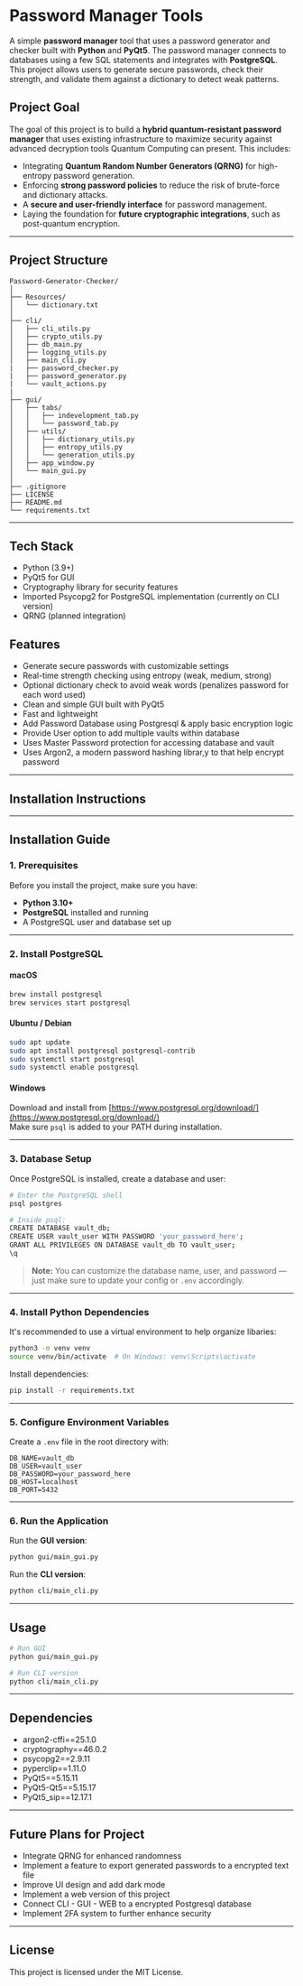 # Password Manager Tools

A simple **password manager** tool that uses a password generator and checker built with **Python** and **PyQt5**.
The password manager connects to databases using a few SQL statements and integrates with **PostgreSQL**.
This project allows users to generate secure passwords, check their strength, and validate them against a dictionary to detect weak patterns.

## Project Goal

The goal of this project is to build a **hybrid quantum-resistant password manager** that uses existing infrastructure to maximize security against advanced decryption tools Quantum Computing can present.
This includes:
- Integrating **Quantum Random Number Generators (QRNG)** for high-entropy password generation.
- Enforcing **strong password policies** to reduce the risk of brute-force and dictionary attacks.
- A **secure and user-friendly interface** for password management.
- Laying the foundation for **future cryptographic integrations**, such as post-quantum encryption.

---

## Project Structure

```
Password-Generator-Checker/
│
├── Resources/
│   └── dictionary.txt
│
├── cli/
│   ├── cli_utils.py
│   ├── crypto_utils.py
│   ├── db_main.py
│   ├── logging_utils.py
│   ├── main_cli.py
|   ├── password_checker.py
|   ├── password_generator.py
|   └── vault_actions.py
|
├── gui/
│   ├── tabs/
│   │   ├── indevelopment_tab.py
│   │   └── password_tab.py
│   ├── utils/
│   │   ├── dictionary_utils.py
│   │   ├── entropy_utils.py
│   │   └── generation_utils.py
│   ├── app_window.py
│   └── main_gui.py
│
├── .gitignore
├── LICENSE
├── README.md
└── requirements.txt
```

---

## Tech Stack
- Python (3.9+)
- PyQt5 for GUI
- Cryptography library for security features
- Imported Psycopg2 for PostgreSQL implementation (currently on CLI version)
- QRNG (planned integration)

## Features

- Generate secure passwords with customizable settings
- Real-time strength checking using entropy (weak, medium, strong)
- Optional dictionary check to avoid weak words (penalizes password for each word used)
- Clean and simple GUI built with PyQt5
- Fast and lightweight
- Add Password Database using Postgresql & apply basic encryption logic
- Provide User option to add multiple vaults within database 
- Uses Master Password protection for accessing database and vault
- Uses Argon2, a modern password hashing librar,y to that help encrypt password

---

## Installation Instructions
---

## Installation Guide

### 1. Prerequisites

Before you install the project, make sure you have:

- **Python 3.10+**
- **PostgreSQL** installed and running
- A PostgreSQL user and database set up

---

### 2. Install PostgreSQL

#### macOS
```bash
brew install postgresql
brew services start postgresql
```

#### Ubuntu / Debian
```bash
sudo apt update
sudo apt install postgresql postgresql-contrib
sudo systemctl start postgresql
sudo systemctl enable postgresql
```

#### Windows
Download and install from [https://www.postgresql.org/download/](https://www.postgresql.org/download/)  
Make sure `psql` is added to your PATH during installation.

---

### 3. Database Setup

Once PostgreSQL is installed, create a database and user:

```bash
# Enter the PostgreSQL shell
psql postgres

# Inside psql:
CREATE DATABASE vault_db;
CREATE USER vault_user WITH PASSWORD 'your_password_here';
GRANT ALL PRIVILEGES ON DATABASE vault_db TO vault_user;
\q
```

> **Note:** You can customize the database name, user, and password — just make sure to update your config or `.env` accordingly.

---

### 4. Install Python Dependencies

It's recommended to use a virtual environment to help organize libaries:

```bash
python3 -m venv venv
source venv/bin/activate  # On Windows: venv\Scripts\activate
```

Install dependencies:

```bash
pip install -r requirements.txt
```



---

### 5. Configure Environment Variables

Create a `.env` file in the root directory with:

```
DB_NAME=vault_db
DB_USER=vault_user
DB_PASSWORD=your_password_here
DB_HOST=localhost
DB_PORT=5432
```

---

### 6. Run the Application

Run the **GUI version**:
```bash
python gui/main_gui.py
```

Run the **CLI version**:
```bash
python cli/main_cli.py
```

---

## Usage

```bash
# Run GUI
python gui/main_gui.py

# Run CLI version
python cli/main_cli.py
```

---

## Dependencies

- argon2-cffi==25.1.0
- cryptography==46.0.2
- psycopg2==2.9.11
- pyperclip==1.11.0
- PyQt5==5.15.11
- PyQt5-Qt5==5.15.17
- PyQt5_sip==12.17.1

---

## Future Plans for Project

- Integrate QRNG for enhanced randomness
- Implement a feature to export generated passwords to a encrypted text file
- Improve UI design and add dark mode
- Implement a web version of this project
- Connect CLI - GUI - WEB to a encrypted Postgresql database
- Implement 2FA system to further enhance security

---

## License

This project is licensed under the MIT License.